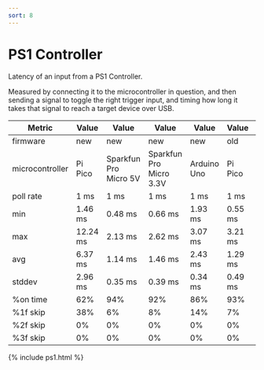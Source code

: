 ```yaml
---
sort: 8
---
```


# PS1 Controller
Latency of an input from a PS1 Controller.

Measured by connecting it to the microcontroller in question, and then sending a signal to toggle the right trigger input, and timing how long it takes that signal to reach a target device over USB.

| Metric          | Value          | Value                 | Value                   | Value          | Value          | Value                 | Value                   | Value          |
| --------------- | -------------- | --------------------- | ----------------------- | -------------- | -------------- | --------------------- | ----------------------- | -------------- |
| firmware        | new            | new                   | new                     | new            | old            | old                   | old                     | old            |
| microcontroller | Pi Pico        | Sparkfun Pro Micro 5V | Sparkfun Pro Micro 3.3V | Arduino Uno    | Pi Pico        | Sparkfun Pro Micro 5V | Sparkfun Pro Micro 3.3V | Arduino Uno    |
| poll rate       | 1 ms           | 1 ms                  | 1 ms                    | 1 ms           | 1 ms           | 1 ms                  | 1 ms                    | 1 ms           |
| min             | 1.46 ms        | 0.48 ms               | 0.66 ms                 | 1.93 ms        | 0.55 ms        | 1.1 ms                | 2.07 ms                 | 1.46 ms        |
| max             | 12.24 ms       | 2.13 ms               | 2.62 ms                 | 3.07 ms        | 3.21 ms        | 3.23 ms               | 4.7 ms                  | 3.11 ms        |
| avg             | 6.37 ms        | 1.14 ms               | 1.46 ms                 | 2.43 ms        | 1.29 ms        | 2.34 ms               | 3.4 ms                  | 2.26 ms        |
| stddev          | 2.96 ms        | 0.35 ms               | 0.39 ms                 | 0.34 ms        | 0.49 ms        | 0.42 ms               | 0.56 ms                 | 0.37 ms        |
| %on time        | 62%            | 94%                   | 92%                     | 86%            | 93%            | 87%                   | 80%                     | 87%            |
| %1f skip        | 38%            | 6%                    | 8%                      | 14%            | 7%             | 13%                   | 20%                     | 13%            |
| %2f skip        | 0%             | 0%                    | 0%                      | 0%             | 0%             | 0%                    | 0%                      | 0%             |
| %3f skip        | 0%             | 0%                    | 0%                      | 0%             | 0%             | 0%                    | 0%                      | 0%             |

{% include ps1.html %}
